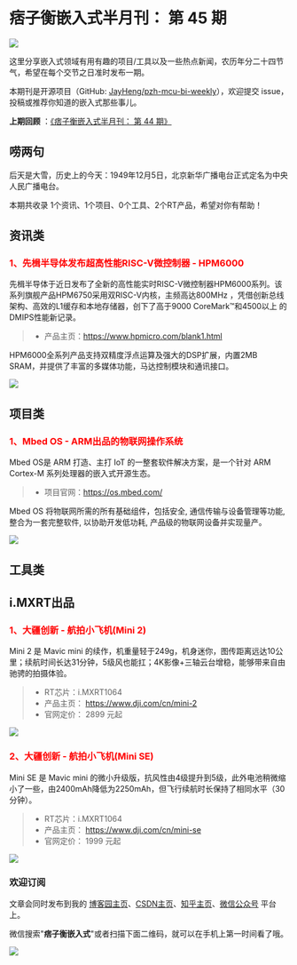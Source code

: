 # 痞子衡嵌入式半月刊： 第 45 期

![](http://henjay724.com/image/cnblogs/pzh_mcu_bi_weekly.PNG)

这里分享嵌入式领域有用有趣的项目/工具以及一些热点新闻，农历年分二十四节气，希望在每个交节之日准时发布一期。

本期刊是开源项目（GitHub: [JayHeng/pzh-mcu-bi-weekly](https://github.com/JayHeng/pzh-mcu-bi-weekly)），欢迎提交 issue，投稿或推荐你知道的嵌入式那些事儿。

**上期回顾** ：[《痞子衡嵌入式半月刊： 第 44 期》](https://www.cnblogs.com/henjay724/p/15585823.html)

## 唠两句

后天是大雪，历史上的今天：1949年12月5日，北京新华广播电台正式定名为中央人民广播电台。

本期共收录 1个资讯、1个项目、0个工具、2个RT产品，希望对你有帮助！

## 资讯类

### <font color="red">1、先楫半导体发布超高性能RISC-V微控制器 - HPM6000</font>

先楫半导体于近日发布了全新的高性能实时RISC-V微控制器HPM6000系列。该系列旗舰产品HPM6750采用双RISC-V内核，主频高达800MHz ，凭借创新总线架构、高效的L1缓存和本地存储器，创下了高于9000 CoreMark™和4500以上 的DMIPS性能新记录。

> * 产品主页：https://www.hpmicro.com/blank1.html

HPM6000全系列产品支持双精度浮点运算及强大的DSP扩展，内置2MB SRAM，并提供了丰富的多媒体功能，马达控制模块和通讯接口。

![](http://henjay724.com/image/biweekly20211205/hpm6000.PNG)

## 项目类

### <font color="red">1、Mbed OS - ARM出品的物联网操作系统</font>

Mbed OS是 ARM 打造、主打 IoT 的一整套软件解决方案，是一个针对 ARM Cortex-M 系列处理器的嵌入式开源生态。

> * 项目官网：https://os.mbed.com/

Mbed OS 将物联网所需的所有基础组件，包括安全, 通信传输与设备管理等功能, 整合为一套完整软件, 以协助开发低功耗, 产品级的物联网设备并实现量产。

![](http://henjay724.com/image/biweekly20211205/MbedOS.PNG)


## 工具类


## i.MXRT出品


### <font color="red">1、大疆创新 - 航拍小飞机(Mini 2)</font>

Mini 2 是 Mavic mini 的续作，机重量轻于249g，机身迷你，图传距离远达10公里；续航时间长达31分钟，5级风也能扛；4K影像+三轴云台增稳，能够带来自由驰骋的拍摄体验。

> * RT芯片：i.MXRT1064
> * 产品主页： https://www.dji.com/cn/mini-2
> * 官网定价： 2899 元起

![](http://henjay724.com/image/biweekly20211205/DJI_Mini2.PNG)

### <font color="red">2、大疆创新 - 航拍小飞机(Mini SE)</font>

Mini SE 是 Mavic mini 的微小升级版，抗风性由4级提升到5级，此外电池稍微缩小了一些，由2400mAh降低为2250mAh，但飞行续航时长保持了相同水平（30分钟）。

> * RT芯片：i.MXRT1064
> * 产品主页： https://www.dji.com/cn/mini-se
> * 官网定价： 1999 元起

![](http://henjay724.com/image/biweekly20211205/DJI_MiniSE.PNG)


### 欢迎订阅

文章会同时发布到我的 [博客园主页](https://www.cnblogs.com/henjay724/)、[CSDN主页](https://blog.csdn.net/henjay724)、[知乎主页](https://www.zhihu.com/people/henjay724)、[微信公众号](http://weixin.sogou.com/weixin?type=1&query=痞子衡嵌入式) 平台上。

微信搜索"__痞子衡嵌入式__"或者扫描下面二维码，就可以在手机上第一时间看了哦。

![](http://henjay724.com/image/github/pzhMcu_qrcode_258x258.jpg)

